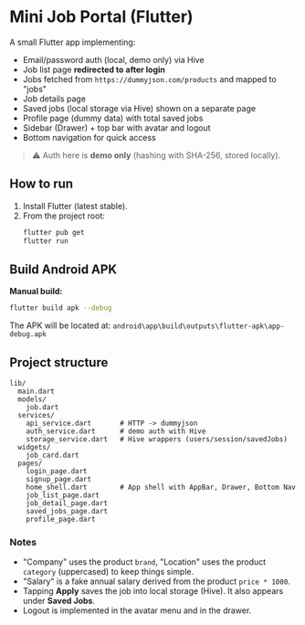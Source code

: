 # Mini Job Portal (Flutter)

A small Flutter app implementing:
- Email/password auth (local, demo only) via Hive
- Job list page **redirected to after login**
- Jobs fetched from `https://dummyjson.com/products` and mapped to "jobs"
- Job details page
- Saved jobs (local storage via Hive) shown on a separate page
- Profile page (dummy data) with total saved jobs
- Sidebar (Drawer) + top bar with avatar and logout
- Bottom navigation for quick access

> ⚠️ Auth here is **demo only** (hashing with SHA-256, stored locally).

## How to run

1. Install Flutter (latest stable).
2. From the project root:
   ```bash
   flutter pub get
   flutter run
   ```

## Build Android APK

**Manual build:**
```bash
flutter build apk --debug
```

The APK will be located at: `android\app\build\outputs\flutter-apk\app-debug.apk`

## Project structure

```
lib/
  main.dart
  models/
    job.dart
  services/
    api_service.dart       # HTTP -> dummyjson
    auth_service.dart      # demo auth with Hive
    storage_service.dart   # Hive wrappers (users/session/savedJobs)
  widgets/
    job_card.dart
  pages/
    login_page.dart
    signup_page.dart
    home_shell.dart        # App shell with AppBar, Drawer, Bottom Nav
    job_list_page.dart
    job_detail_page.dart
    saved_jobs_page.dart
    profile_page.dart
```

### Notes

- "Company" uses the product `brand`, "Location" uses the product `category` (uppercased) to keep things simple.
- "Salary" is a fake annual salary derived from the product `price * 1000`.
- Tapping **Apply** saves the job into local storage (Hive). It also appears under **Saved Jobs**.
- Logout is implemented in the avatar menu and in the drawer.

